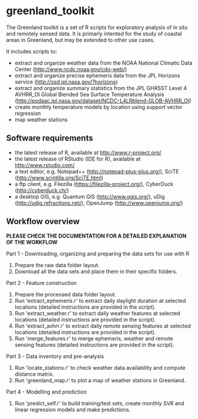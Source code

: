 greenland_toolkit
=================

The Greenland toolkit is a set of R scripts for exploratory analysis of in situ and remotely sensed data. 
It is primarly intented for the study of coastal areas in Greenland, but may be extended to other use cases.

It includes scripts to:
* extract and organize weather data from the NOAA National Climatic Data Center (http://www.ncdc.noaa.gov/cdo-web/)
* extract and organize precise ephemeris data from the JPL Horizons service (http://ssd.jpl.nasa.gov/?horizons)
* extract and organize summary statistics from the JPL GHRSST Level 4 AVHRR_OI Global Blended Sea Surface Temperature Analysis 
(http://podaac.jpl.nasa.gov/dataset/NCDC-L4LRblend-GLOB-AVHRR_OI)
* create monthly temperature models by location using support vector regression
* map weather stations

Software requirements
----------------------------------------------------------

* the latest release of R, available at http://www.r-project.org/
* the latest release of RStudio (IDE for R), available at http://www.rstudio.com/
* a text editor, e.g. Notepad++ (http://notepad-plus-plus.org/), SciTE (http://www.scintilla.org/SciTE.html)
* a ftp client, e.g. Filezilla (https://filezilla-project.org/), CyberDuck (http://cyberduck.ch/)
* a desktop GIS, e.g. Quantum GIS (http://www.qgis.org/), uDig (http://udig.refractions.net/), OpenJump (http://www.openjump.org/)

Workflow overview
----------------------------------------------------------

**PLEASE CHECK THE DOCUMENTATION FOR A DETAILED EXPLANATION OF THE WORKFLOW** 

Part 1 - Downloading, organizing and preparing the data sets for use with R

1. Prepare the raw data folder layout.
2. Download all the data sets and place them in their specific folders.

Part 2 - Feature construction

1. Prepare the processed data folder layout.
2. Run 'extract_ephemeris.r' to extract daily daylight duration at selected locations (detailed instructions are provided in the script).
3. Run 'extract_weather.r' to extract daily weather features at selected locations (detailed instructions are provided in the script). 
4. Run 'extract_avhrr.r' to extract daily remote sensing features at selected locations (detailed instructions are provided in the script). 
5. Run 'merge_features.r' to merge ephemeris, weather and remote sensing features (detailed instructions are provided in the script).
   
Part 3 - Data inventory and pre-analysis
   
1. Run 'locate_stations.r' to check weather data availability and compute distance matrix.
2. Run 'greenland_map.r' to plot a map of weather stations in Greenland.


Part 4 - Modelling and prediction

1. Run 'predict_self.r' to build training/test sets, create monthly SVR and linear regression models and make predictions. 
